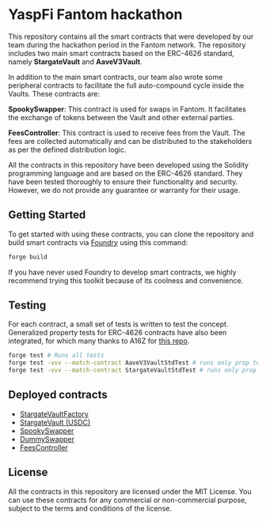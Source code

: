 # YaspFi Fantom hackathon

This repository contains all the smart contracts that were developed by our team during the hackathon period in the Fantom network. The repository includes two main smart contracts based on the ERC-4626 standard, namely **StargateVault** and **AaveV3Vault**.

In addition to the main smart contracts, our team also wrote some peripheral contracts to facilitate the full auto-compound cycle inside the Vaults. These contracts are:

**SpookySwapper**: This contract is used for swaps in Fantom. It facilitates the exchange of tokens between the Vault and other external parties.

**FeesController**: This contract is used to receive fees from the Vault. The fees are collected automatically and can be distributed to the stakeholders as per the defined distribution logic.

All the contracts in this repository have been developed using the Solidity programming language and are based on the ERC-4626 standard. They have been tested thoroughly to ensure their functionality and security. However, we do not provide any guarantee or warranty for their usage.

## Getting Started
To get started with using these contracts, you can clone the repository and build smart contracts via [Foundry](https://book.getfoundry.sh/)  using this command:
```bash
forge build
```
If you have never used Foundry to develop smart contracts, we highly recommend trying this toolkit because of its coolness and convenience.

## Testing
For each contract, a small set of tests is written to test the concept. Generalized property tests for ERC-4626 contracts have also been integrated, for which many thanks to A16Z for [this repo](https://github.com/a16z/erc4626-tests).
```bash
forge test # Runs all tests
forge test -vvv --match-contract AaveV3VaultStdTest # runs only prop tests for AaveV3 Vault
forge test -vvv --match-contract StargateVaultStdTest # runs only prop tests for Stargate Vault
```

## Deployed contracts

- [StargateVaultFactory](https://ftmscan.com/address/0x753b5bba84fa79dcc00bee0fcf53b839a782daa4)
- [StargateVault (USDC)](https://ftmscan.com/address/0x364f0dd479942d9a9b4a63c0b2b1700f31c9ae0b)
- [SpookySwapper](https://ftmscan.com/address/0xdbf7876c13e765694a7acf8ac01284c3ef3ac810)
- [DummySwapper](https://ftmscan.com/address/0x8eae291df7ade0b868d4495673fc595483a9cc24)
- [FeesController](https://ftmscan.com/address/0x9d2acb1d33eb6936650dafd6e56c9b2ab0dd680c)

## License
All the contracts in this repository are licensed under the MIT License. You can use these contracts for any commercial or non-commercial purpose, subject to the terms and conditions of the license.
